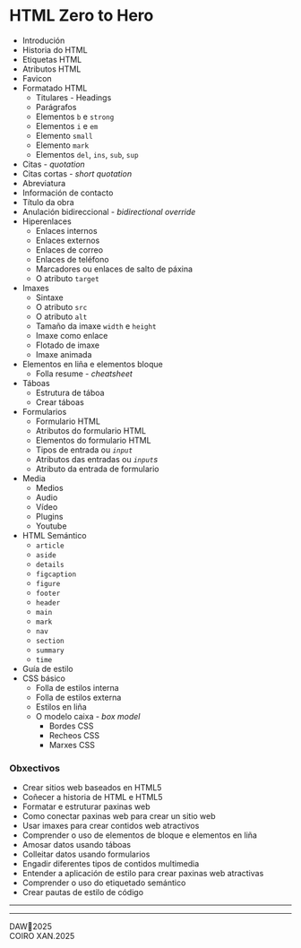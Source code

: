 # HTML Zero to Hero

- Introdución
- Historia do HTML 
- Etiquetas HTML
- Atributos HTML
- Favicon
- Formatado HTML
  - Titulares - Headings
  - Parágrafos
  - Elementos  `b` e `strong`
  - Elementos  `i` e `em`
  - Elemento `small`
  - Elemento `mark`
  - Elementos `del`, `ins`, `sub`, `sup`
- Citas - *quotation*
- Citas cortas - *short quotation*
- Abreviatura
- Información de contacto
- Título da obra
- Anulación bidireccional - *bidirectional override*
- Hiperenlaces
  - Enlaces internos
  - Enlaces externos
  - Enlaces de correo
  - Enlaces de teléfono
  - Marcadores ou enlaces de salto de páxina
  - O atributo ``target``
- Imaxes
  - Sintaxe
  - O atributo `src`
  - O atributo ``alt``
  - Tamaño da imaxe `width` e `height`
  - Imaxe como enlace
  - Flotado de imaxe
  - Imaxe animada
- Elementos en liña e elementos bloque
  - Folla resume - *cheatsheet*
- Táboas
  - Estrutura de táboa
  - Crear táboas
- Formularios
  - Formulario HTML
  - Atributos do formulario HTML
  - Elementos do formulario HTML
  - Tipos de entrada ou *`input`*
  - Atributos das entradas ou *`input`s*
  - Atributo da entrada de formulario
- Media
  - Medios
  - Audio
  - Vídeo
  - Plugins
  - Youtube
- HTML Semántico
  - `article`
  - `aside`
  - `details`
  - `figcaption`  
  - `figure`
  - `footer`
  - `header`
  - `main`
  - `mark`
  - `nav`
  - `section`
  - `summary`
  - `time`
- Guía de estilo
- CSS básico
  - Folla de estilos interna
  - Folla de estilos externa
  - Estilos en liña
  - O modelo caixa - *box model*
    - Bordes CSS
    - Recheos CSS
    - Marxes CSS

### Obxectivos

- Crear sitios web baseados en HTML5
- Coñecer a historia de HTML e HTML5
- Formatar e estruturar paxinas web
- Como conectar paxinas web para crear un sitio web
- Usar imaxes para crear contidos web atractivos
- Comprender o uso de elementos de bloque e elementos en liña
- Amosar datos usando táboas
- Colleitar datos usando formularios
- Engadir diferentes tipos de contidos multimedia
- Entender a aplicación de estilo para crear paxinas web atractivas
- Comprender o uso do etiquetado semántico
- Crear pautas de estilo de código

---

---

DAW🧊2025  
COIRO XAN.2025